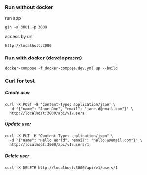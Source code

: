 ### Run without docker

run app

```
gin -a 3001 -p 3000
```

access by url

```
http://localhost:3000
```

### Run with docker (development)

```
docker-compose -f docker-compose.dev.yml up --build
```

### Curl for test


##### Create user

```
curl -X POST -H "Content-Type: application/json" \
  -d '{"name": "Jane Doe", "email": "jane.d@email.com"}' \
  http://localhost:3000/api/v1/users
```

##### Update user

```
curl -X PUT -H "Content-Type: application/json" \
  -d '{"name": "Hello World", "email": "hello.w@email.com"}' \
  http://localhost:3000/api/v1/users/1
```

##### Delete user

```
curl -X DELETE http://localhost:3000/api/v1/users/1
```